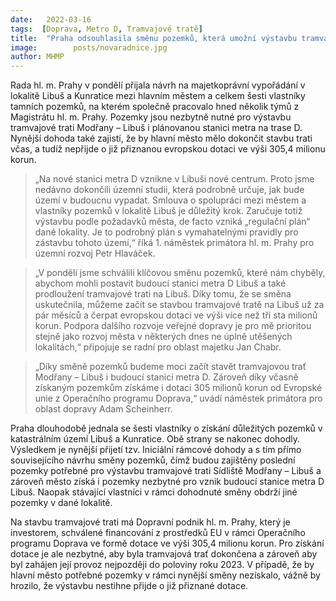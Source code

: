 ```yaml
---
date:   2022-03-16
tags:  [Doprava, Metro D, Tramvajové tratě]
title:  "Praha odsouhlasila směnu pozemků, která umožní výstavbu tramvajové trati i nové stanice metra D v Libuši"
image: 	      posts/novaradnice.jpg
author: MHMP
---
```


Rada hl. m. Prahy v pondělí přijala návrh na majetkoprávní vypořádání v lokalitě Libuš a Kunratice mezi hlavním městem a celkem šesti vlastníky tamních pozemků, na kterém společně pracovalo hned několik týmů z Magistrátu hl. m. Prahy. Pozemky jsou nezbytně nutné pro výstavbu tramvajové trati Modřany – Libuš i plánovanou stanici metra na trase D. Nynější dohoda také zajistí, že by hlavní město mělo dokončit stavbu trati včas, a tudíž nepřijde o již přiznanou evropskou dotaci ve výši 305,4 milionu korun.

> „Na nové stanici metra D vznikne v Libuši nové centrum. Proto jsme nedávno dokončili územní studii, která podrobně určuje, jak bude území v budoucnu vypadat. Smlouva o spolupráci mezi městem a vlastníky pozemků v lokalitě Libuš je důležitý krok. Zaručuje totiž výstavbu podle požadavků města, de facto vzniká „regulační plán“ dané lokality. Je to podrobný plán s vymahatelnými pravidly pro zástavbu tohoto území,“  říká 1. náměstek primátora hl. m. Prahy pro územní rozvoj Petr Hlaváček.

> „V pondělí jsme schválili klíčovou směnu pozemků, které nám chyběly, abychom mohli postavit budoucí stanici metra D Libuš a také prodloužení tramvajové trati na Libuš. Díky tomu, že se směna uskutečnila, můžeme začít se stavbou tramvajové tratě na Libuš už za pár měsíců a čerpat evropskou dotaci ve výši více než tři sta milionů korun. Podpora dalšího rozvoje veřejné dopravy je pro mě prioritou stejně jako rozvoj města v některých dnes ne úplně utěšených lokalitách,“ připojuje se radní pro oblast majetku Jan Chabr.

> „Díky směně pozemků budeme moci začít stavět tramvajovou trať Modřany – Libuš i budoucí stanici metra D. Zároveň díky včasně získaným pozemkům získáme i dotaci 305 milionů korun od Evropské unie z Operačního programu Doprava,“ uvádí náměstek primátora pro oblast dopravy Adam Scheinherr.

Praha dlouhodobě jednala se šesti vlastníky o získání důležitých pozemků v katastrálním území Libuš a Kunratice. Obě strany se nakonec dohodly. Výsledkem je nynější přijetí tzv. Iniciální rámcové dohody a s tím přímo souvisejícího návrhu směny pozemků, čímž budou zajištěny poslední pozemky potřebné pro výstavbu tramvajové trati Sídliště Modřany – Libuš a zároveň město získá i pozemky nezbytné pro vznik budoucí stanice metra D Libuš. Naopak stávající vlastníci v rámci dohodnuté směny obdrží jiné pozemky v dané lokalitě.

Na stavbu tramvajové trati má Dopravní podnik hl. m. Prahy, který je investorem, schválené financování z prostředků EU v rámci Operačního programu Doprava ve formě dotace ve výši 305,4 milionu korun. Pro získání dotace je ale nezbytné, aby byla tramvajová trať dokončena a zároveň aby byl zahájen její provoz nejpozději do poloviny roku 2023. V případě, že by hlavní město potřebné pozemky v rámci nynější směny nezískalo, vážně by hrozilo, že výstavbu nestihne přijde o již přiznané dotace.
